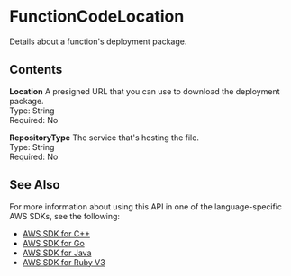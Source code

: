 # FunctionCodeLocation<a name="API_FunctionCodeLocation"></a>

Details about a function's deployment package\.

## Contents<a name="API_FunctionCodeLocation_Contents"></a>

 **Location**   <a name="SSS-Type-FunctionCodeLocation-Location"></a>
A presigned URL that you can use to download the deployment package\.  
Type: String  
Required: No

 **RepositoryType**   <a name="SSS-Type-FunctionCodeLocation-RepositoryType"></a>
The service that's hosting the file\.  
Type: String  
Required: No

## See Also<a name="API_FunctionCodeLocation_SeeAlso"></a>

For more information about using this API in one of the language\-specific AWS SDKs, see the following:
+  [AWS SDK for C\+\+](https://docs.aws.amazon.com/goto/SdkForCpp/lambda-2015-03-31/FunctionCodeLocation) 
+  [AWS SDK for Go](https://docs.aws.amazon.com/goto/SdkForGoV1/lambda-2015-03-31/FunctionCodeLocation) 
+  [AWS SDK for Java](https://docs.aws.amazon.com/goto/SdkForJava/lambda-2015-03-31/FunctionCodeLocation) 
+  [AWS SDK for Ruby V3](https://docs.aws.amazon.com/goto/SdkForRubyV3/lambda-2015-03-31/FunctionCodeLocation) 